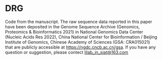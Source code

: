 # DRG
Code from the manuscript.  The raw sequence data reported in this paper have been deposited in the Genome Sequence Archive (Genomics, Proteomics & Bioinformatics 2021) in National Genomics Data Center (Nucleic Acids Res 2022), China National Center for Bioinformation / Beijing Institute of Genomics, Chinese Academy of Sciences (GSA: CRA015021) that are publicly accessible at https://ngdc.cncb.ac.cn/gsa. If you have any question or suggestion, please contect lilab_in_siat@163.com
